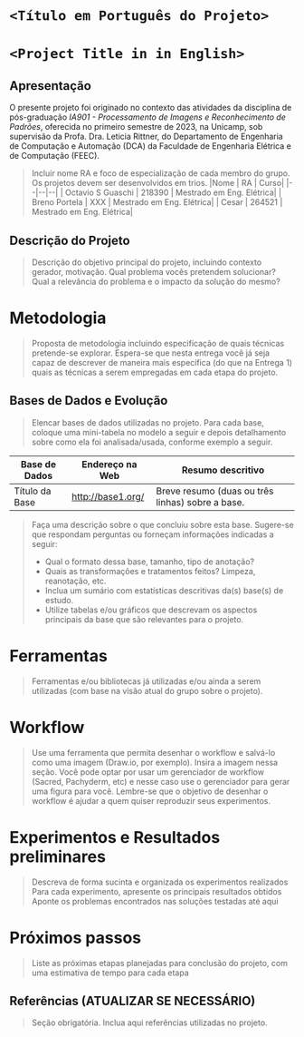 # `<Título em Português do Projeto>`
# `<Project Title in in English>`

## Apresentação

O presente projeto foi originado no contexto das atividades da disciplina de pós-graduação *IA901 - Processamento de Imagens e Reconhecimento de Padrões*, 
oferecida no primeiro semestre de 2023, na Unicamp, sob supervisão da Profa. Dra. Leticia Rittner, do Departamento de Engenharia de Computação e Automação (DCA) da Faculdade de Engenharia Elétrica e de Computação (FEEC).

> Incluir nome RA e foco de especialização de cada membro do grupo. Os projetos devem ser desenvolvidos em trios.
> |Nome  | RA | Curso|
> |--|--|--|
> | Octavio S Guaschi  | 218390  | Mestrado em Eng. Elétrica|
> | Breno Portela  | XXX  | Mestrado em Eng. Elétrica|
> | Cesar  | 264521  | Mestrado em Eng. Elétrica|


## Descrição do Projeto
> Descrição do objetivo principal do projeto, incluindo contexto gerador, motivação.
> Qual problema vocês pretendem solucionar?
> Qual a relevância do problema e o impacto da solução do mesmo?

# Metodologia
> Proposta de metodologia incluindo especificação de quais técnicas pretende-se explorar. Espera-se que nesta entrega você já seja capaz de descrever de maneira mais específica (do que na Entrega 1) quais as técnicas a serem empregadas em cada etapa do projeto.

## Bases de Dados e Evolução
> Elencar bases de dados utilizadas no projeto.
> Para cada base, coloque uma mini-tabela no modelo a seguir e depois detalhamento sobre como ela foi analisada/usada, conforme exemplo a seguir.

Base de Dados | Endereço na Web | Resumo descritivo
----- | ----- | -----
Título da Base | http://base1.org/ | Breve resumo (duas ou três linhas) sobre a base.

> Faça uma descrição sobre o que concluiu sobre esta base. Sugere-se que respondam perguntas ou forneçam informações indicadas a seguir:
> * Qual o formato dessa base, tamanho, tipo de anotação?
> * Quais as transformações e tratamentos feitos? Limpeza, reanotação, etc.
> * Inclua um sumário com estatísticas descritivas da(s) base(s) de estudo.
> * Utilize tabelas e/ou gráficos que descrevam os aspectos principais da base que são relevantes para o projeto.

# Ferramentas
> Ferramentas e/ou bibliotecas já utilizadas e/ou ainda a serem utilizadas (com base na visão atual do grupo sobre o projeto).

# Workflow
> Use uma ferramenta que permita desenhar o workflow e salvá-lo como uma imagem (Draw.io, por exemplo). Insira a imagem nessa seção.
> Você pode optar por usar um gerenciador de workflow (Sacred, Pachyderm, etc) e nesse caso use o gerenciador para gerar uma figura para você.
> Lembre-se que o objetivo de desenhar o workflow é ajudar a quem quiser reproduzir seus experimentos. 

# Experimentos e Resultados preliminares
> Descreva de forma sucinta e organizada os experimentos realizados
> Para cada experimento, apresente os principais resultados obtidos
> Aponte os problemas encontrados nas soluções testadas até aqui

# Próximos passos
> Liste as próximas etapas planejadas para conclusão do projeto, com uma estimativa de tempo para cada etapa

## Referências (ATUALIZAR SE NECESSÁRIO)
> Seção obrigatória. Inclua aqui referências utilizadas no projeto.
